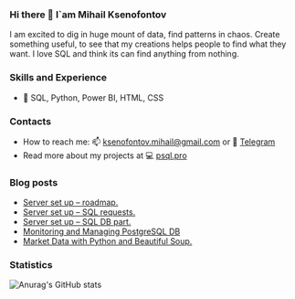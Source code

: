 ### Hi there 👋 I`am Mihail Ksenofontov
I am excited to dig in huge mount of data, find patterns in chaos. Create something useful, to see that my creations helps people to find what they want. 
I love SQL and think its can find anything from nothing.

### Skills and Experience
* 💼 SQL, Python, Power BI, HTML, CSS

### Contacts
* How to reach me: 📫 ksenofontov.mihail@gmail.com or 💬 [Telegram](https://t.me/psqlpro)
* Read more about my projects at 💻 [psql.pro](https://www.psql.pro)

### Blog posts
<!-- BLOG-POST-LIST:START -->
- [Server set up – roadmap.](https://psql.pro/server-set-up-roadmap/)
- [Server set up – SQL requests.](https://psql.pro/server-set-up-sql-requests/)
- [Server set up – SQL DB part.](https://psql.pro/server-set-up-sql-part/)
- [Monitoring and Managing PostgreSQL DB](https://psql.pro/monitoring-and-managing-postgresql-db/)
- [Market Data with Python and Beautiful Soup.](https://psql.pro/market-data-with-python-and-beautifulsoup/)
<!-- BLOG-POST-LIST:END -->

### Statistics

![Anurag's GitHub stats](https://github-readme-stats.vercel.app/api?username=KsenoLv&show_icons=true&theme=transparent)
